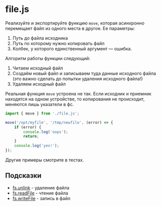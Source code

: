 # file.js
Реализуйте и экспортируйте функцию `move`, которая асинхронно перемещает файл из одного места в другое. Ее параметры:
1. Путь до файла исходника
2. Путь по которому нужно копировать файл
3. Колбек, у которого единственный аргумент — ошибка.

Алгоритм работы функции следующий:
1. Читаем исходный файл
2. Создаём новый файл и записываем туда данные исходного файла (это важно сделать до попытки удаления исходного файла!)
3. Удаляем исходный файл

Реальная функция `move` устроена не так. Если исходник и приемник находятся на одном устройстве, то копирования не происходит, меняются лишь указатели в фс.

```js
import { move } from './file.js';

move('/opt/myfile', '/tmp/newfile', (error) => {
    if (error) {
        console.log('oops');
        return;
    }
    console.log('yes!');
});
```
Другие примеры смотрите в тестах.

## Подсказки
* [fs.unlink](https://nodejs.org/api/fs.html#fsunlinkpath-callback) - удаление файла
* [fs.readFile](https://nodejs.org/api/fs.html#fsreadfilepath-options-callback) - чтение файла
* [fs.writeFile](https://nodejs.org/api/fs.html#fswritefilefile-data-options-callback) - запись в файл